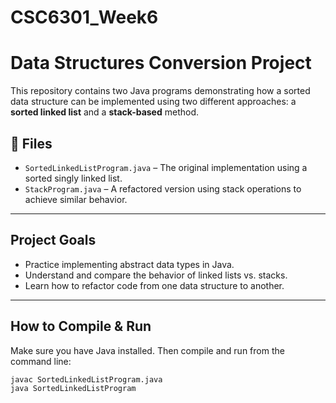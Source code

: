 # CSC6301_Week6
# Data Structures Conversion Project

This repository contains two Java programs demonstrating how a sorted data structure can be implemented using two different approaches: a **sorted linked list** and a **stack-based** method.

## 📁 Files

- `SortedLinkedListProgram.java` – The original implementation using a sorted singly linked list.
- `StackProgram.java` – A refactored version using stack operations to achieve similar behavior.

---

## Project Goals

- Practice implementing abstract data types in Java.
- Understand and compare the behavior of linked lists vs. stacks.
- Learn how to refactor code from one data structure to another.

---

## How to Compile & Run

Make sure you have Java installed. Then compile and run from the command line:

```bash
javac SortedLinkedListProgram.java
java SortedLinkedListProgram

